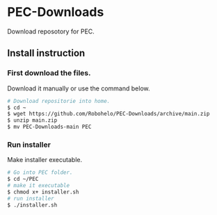 # PEC-Downloads
Download reposotory for PEC.

## Install instruction
### First download the files.
Download it manually or use the command below.

```bash
# Download repositorie into home.
$ cd ~
$ wget https://github.com/Robohelo/PEC-Downloads/archive/main.zip
$ unzip main.zip
$ mv PEC-Downloads-main PEC
```
### Run installer
Make installer executable.

```bash
# Go into PEC folder.
$ cd ~/PEC
# make it executable
$ chmod x+ installer.sh
# run installer
$ ./installer.sh
```

